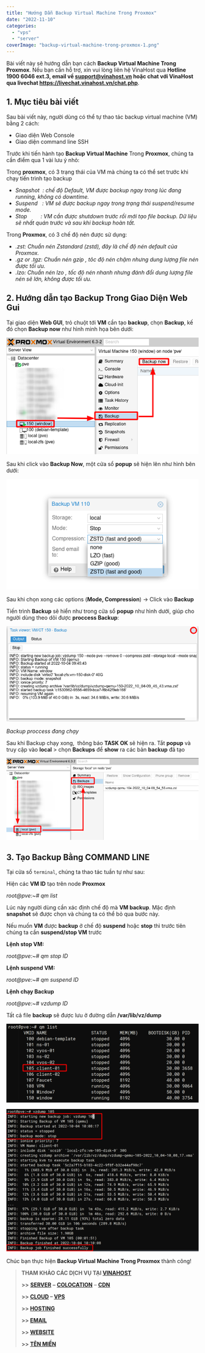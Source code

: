 ```yaml
---
title: "Hướng Dẫn Backup Virtual Machine Trong Proxmox"
date: "2022-11-10"
categories: 
  - "vps"
  - "server"
coverImage: "backup-virtual-machine-trong-proxmox-1.png"
---
```


Bài viết này sẽ hướng dẫn bạn cách **Backup Virtual Machine Trong Proxmox**. Nếu bạn cần hỗ trợ, xin vui lòng liên hệ VinaHost qua **Hotline 1900 6046 ext.3, email về support@vinahost.vn hoặc chat với VinaHost qua livechat https://livechat.vinahost.vn/chat.php**.

## 1\. Mục tiêu bài viết

Sau bài viết này, người dùng có thể tự thao tác backup virtual machine (VM) bằng 2 cách:

- Giao diện Web Console
- Giao diện command line SSH

Trước khi tiến hành tạo **Backup Virtual Machine** Trong **Proxmox**, chúng ta cần điểm qua 1 vài lưu ý nhỏ:

Trong **proxmox**, có 3 trạng thái của VM mà chúng ta có thể set trước khi chạy tiến trình tạo backup

- _Snapshot  : chế độ Default, VM được backup ngay trong lúc đang running, không có downtime._
- _Suspend   : VM sẽ được backup ngay trong trạng thái suspend/resume mode._
- _Stop         : VM cần được shutdown trước rồi mới tạo file backup. Dữ liệu sẽ nhất quán trước và sau khi backup hoàn tất._

Trong **Proxmox**, có 3 chế độ nén được sử dụng:

- _.zst: Chuẩn nén Zstandard (zstd), đây là chế độ nén default của Proxmox._
- _.gz or .tgz: Chuẩn nén gzip , tôc độ nén chậm nhưng dung lượng file nén được tối ưu._
- _.lzo: Chuẩn nén lzo , tốc độ nén nhanh nhưng đánh đổi dung lượng file nén sẽ lớn, không được tối ưu._

## 2\. Hướng dẫn tạo Backup Trong Giao Diện Web Gui

Tại giao diện **Web GUI**, trỏ chuột tới **VM** cần tạo **backup**, chọn **Backup**, kế đó chọn **Backup now** như hình minh họa bên dưới:

![Backup Virtual Machine Trong Proxmox](images/backup-virtual-machine-trong-proxmox-2.png)

Sau khi click vào **Backup Now**, một cửa sổ **popup** sẽ hiện lên như hình bên dưới:

![Backup Virtual Machine Trong Proxmox](images/backup-virtual-machine-trong-proxmox-3.png)

Sau khi chọn xong các options (**Mode, Compression**) -> Click vào **Backup**

Tiến trình **Backup** sẽ hiển như trong cửa sổ **popup** như hình dưới, giúp cho người dùng theo dõi được **proccess Backup**:

![Backup Virtual Machine Trong Proxmox](images/backup-virtual-machine-trong-proxmox-4.png)

_Backup proccess đang chạy_

Sau khi Backup chạy xong,  thông báo **TASK OK** sẽ hiện ra. Tắt **popup** và truy cập vào **local** > chọn **Backups** để **show** ra các bản **backup** đã tạo

![Backup Virtual Machine Trong Proxmox](images/backup-virtual-machine-trong-proxmox-5.png)

## 3\. Tạo Backup Bằng COMMAND LINE

Tại cửa sổ `terminal`, chúng ta thao tác tuần tự như sau:

Hiện các **VM ID** tạo trên node **Proxmox**

_root@pve:~# qm list_

Lúc này người dùng cần xác định chế độ mà **VM backup**. Mặc định **snapshot** sẽ được chọn và chúng ta có thể bỏ qua bước này.

Nếu muốn **VM** được **backup** ở chế độ **suspend** hoặc **stop** thì trước tiên chúng ta cần **suspend/stop VM** trước

**Lệnh stop VM:**

_root@pve:~# qm stop ID_

**Lệnh suspend VM:**

_root@pve:~# qm suspend ID_

**Lệnh chạy Backup**

_root@pve:~# vzdump ID_

Tất cả file **backup** sẽ được lưu ở đường dẫn **/var/lib/vz/dump**

 ![Backup Virtual Machine Trong Proxmox](images/backup-virtual-machine-trong-proxmox-6.png)

![Backup Virtual Machine Trong Proxmox](images/backup-virtual-machine-trong-proxmox-7.png)

Chúc bạn thực hiện **Backup Virtual Machine Trong Proxmox** thành công!

> **THAM KHẢO CÁC DỊCH VỤ TẠI [VINAHOST](https://vinahost.vn/)**
> 
> **\>>** [**SERVER**](https://vinahost.vn/thue-may-chu-rieng/) **–** [**COLOCATION**](https://vinahost.vn/colocation.html) – [**CDN**](https://vinahost.vn/dich-vu-cdn-chuyen-nghiep)
> 
> **\>> [CLOUD](https://vinahost.vn/cloud-server-gia-re/) – [VPS](https://vinahost.vn/vps-ssd-chuyen-nghiep/)**
> 
> **\>> [HOSTING](https://vinahost.vn/wordpress-hosting)**
> 
> **\>> [EMAIL](https://vinahost.vn/email-hosting)**
> 
> **\>> [WEBSITE](http://vinawebsite.vn/)**
> 
> **\>> [TÊN MIỀN](https://vinahost.vn/ten-mien-gia-re/)**
